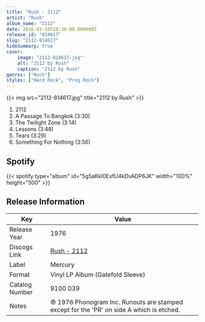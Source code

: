 ```yaml
---
title: "Rush - 2112"
artist: "Rush"
album_name: "2112"
date: 2016-03-16T18:38:08.000000Z
release_id: "814617"
slug: "2112-814617"
hideSummary: true
cover:
    image: "2112-814617.jpg"
    alt: "2112 by Rush"
    caption: "2112 by Rush"
genres: ["Rock"]
styles: ["Hard Rock", "Prog Rock"]
---
```


{{< img src="2112-814617.jpg" title="2112 by Rush" >}}

<!-- section break -->

1. 2112
2. A Passage To Bangkok (3:30)
3. The Twilight Zone (3:14)
4. Lessons (3:48)
5. Tears (3:29)
6. Something For Nothing (3:56)

<!-- section break -->


## Spotify
{{< spotify type="album" id="5g5aKkI0ExfU4kDvADP6JK" width="100%" height="500" >}}




## Release Information
|  Key           | Value                                                |
| ---------------| ---------------------------------------------------- |
| Release Year   | 1976                                   |
| Discogs Link   | [Rush - 2112](https://www.discogs.com/release/814617-Rush-2112) |
| Label          | Mercury |
| Format         | Vinyl LP Album (Gatefold Sleeve) |
| Catalog Number | 9100 039 |
| Notes | ℗ 1976 Phonogram Inc.  Runouts are stamped except for the 'PR' on side A which is etched. |